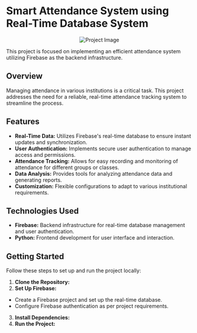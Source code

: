 # Smart Attendance System using Real-Time Database System

<p align="center">
  <img src="https://example.com/your-image.png" alt="Project Image">
</p>

This project is focused on implementing an efficient attendance system utilizing Firebase as the backend infrastructure.

## Overview

Managing attendance in various institutions is a critical task. This project addresses the need for a reliable, real-time attendance tracking system to streamline the process.

## Features

- **Real-Time Data:** Utilizes Firebase's real-time database to ensure instant updates and synchronization.
- **User Authentication:** Implements secure user authentication to manage access and permissions.
- **Attendance Tracking:** Allows for easy recording and monitoring of attendance for different groups or classes.
- **Data Analysis:** Provides tools for analyzing attendance data and generating reports.
- **Customization:** Flexible configurations to adapt to various institutional requirements.

## Technologies Used

- **Firebase:** Backend infrastructure for real-time database management and user authentication.
- **Python:** Frontend development for user interface and interaction.

## Getting Started

Follow these steps to set up and run the project locally:

1. **Clone the Repository:**
2. **Set Up Firebase:**
- Create a Firebase project and set up the real-time database.
- Configure Firebase authentication as per project requirements.
3. **Install Dependencies:**
4. **Run the Project:**


